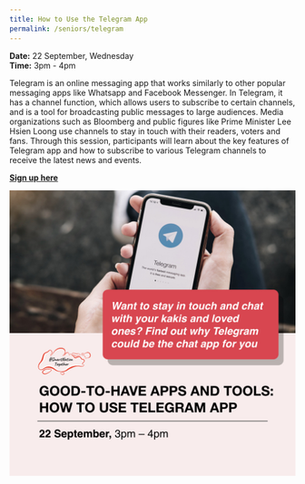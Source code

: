 ```yaml
---
title: How to Use the Telegram App
permalink: /seniors/telegram
---
```

**Date:** 22 September, Wednesday
<br> **Time:** 3pm - 4pm

Telegram is an online messaging app that works similarly to other popular messaging apps like Whatsapp and Facebook Messenger. In Telegram, it has a channel function, which allows users to subscribe to certain channels, and is a tool for broadcasting public messages to large audiences.  Media organizations such as Bloomberg and public figures like Prime Minister Lee Hsien Loong use channels to stay in touch with their readers, voters and fans. Through this session, participants will learn about the key features of Telegram app and how to subscribe to various Telegram channels to receive the latest news and events.


[**Sign up here**](https://zoom.us/webinar/register/7716285703431/WN_1b-G8lFqQWqafuKp5ufkwQ)

![Alt text for image on Isomer site](/images/telegram%20seniors.jpeg)